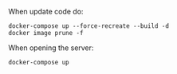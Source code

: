 When update code do:

```
docker-compose up --force-recreate --build -d
docker image prune -f
```

When opening the server:

```
docker-compose up
```
